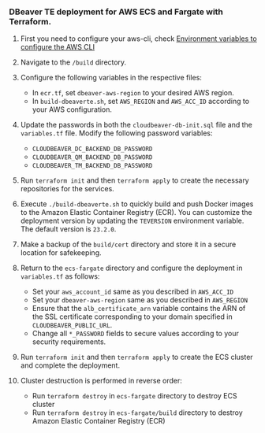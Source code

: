 ### DBeaver TE deployment for AWS ECS and Fargate with Terraform.


1. First you need to configure your aws-cli, check [Environment variables to configure the AWS CLI](https://docs.aws.amazon.com/cli/latest/userguide/cli-configure-envvars.html)

2. Navigate to the `/build` directory.

3. Configure the following variables in the respective files:
   - In `ecr.tf`, set `dbeaver-aws-region` to your desired AWS region.
   - In `build-dbeaverte.sh`, set `AWS_REGION` and `AWS_ACC_ID` according to your AWS configuration.

4. Update the passwords in both the `cloudbeaver-db-init.sql` file and the `variables.tf` file. Modify the following password variables:
   - `CLOUDBEAVER_DC_BACKEND_DB_PASSWORD`
   - `CLOUDBEAVER_QM_BACKEND_DB_PASSWORD`
   - `CLOUDBEAVER_TM_BACKEND_DB_PASSWORD`

5. Run `terraform init` and then `terraform apply` to create the necessary repositories for the services.

6. Execute `./build-dbeaverte.sh` to quickly build and push Docker images to the Amazon Elastic Container Registry (ECR). You can customize the deployment version by updating the `TEVERSION` environment variable. The default version is `23.2.0`.

7. Make a backup of the `build/cert` directory and store it in a secure location for safekeeping.

8. Return to the `ecs-fargate` directory and configure the deployment in `variables.tf` as follows:
   - Set your `aws_account_id` same as you described in `AWS_ACC_ID` 
   - Set your `dbeaver-aws-region` same as you described in `AWS_REGION` 
   - Ensure that the `alb_certificate_arn` variable contains the ARN of the SSL certificate corresponding to your domain specified in `CLOUDBEAVER_PUBLIC_URL`.
   - Change all `*_PASSWORD` fields to secure values according to your security requirements.

9. Run `terraform init` and then `terraform apply` to create the ECS cluster and complete the deployment.

10. Cluster destruction is performed in reverse order:
    - Run `terraform destroy` in `ecs-fargate` directory to destroy ECS cluster
    - Run `terraform destroy` in `ecs-fargate/build` directory to destroy Amazon Elastic Container Registry (ECR) 
